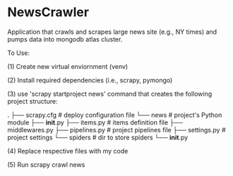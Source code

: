 # NewsCrawler
Application that crawls and scrapes large news site (e.g., NY times) and pumps data into mongodb atlas cluster.

To Use: 

(1) Create new virtual enviornment (venv)

(2) Install required dependencies (i.e., scrapy, pymongo) 

(3) use 'scrapy startproject news' command that creates the following project structure: 

.
├── scrapy.cfg              # deploy configuration file
└── news                    # project's Python module
    ├── __init__.py
    ├── items.py            # items definition file
    ├── middlewares.py
    ├── pipelines.py        # project pipelines file
    ├── settings.py         # project settings
    └── spiders             # dir to store spiders
        └── __init__.py


(4) Replace respective files with my code

(5) Run scrapy crawl news 

